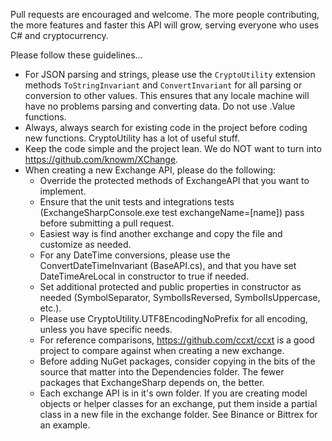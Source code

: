 Pull requests are encouraged and welcome. The more people contributing, the more features and faster this API will grow, serving everyone who uses C# and cryptocurrency.

Please follow these guidelines...
- For JSON parsing and strings, please use the ```CryptoUtility``` extension methods ```ToStringInvariant``` and ```ConvertInvariant``` for all parsing or conversion to other values. This ensures that any locale machine will have no problems parsing and converting data. Do not use .Value<T> functions.
- Always, always search for existing code in the project before coding new functions. CryptoUtility has a lot of useful stuff.
- Keep the code simple and the project lean. We do NOT want to turn into https://github.com/knowm/XChange.
- When creating a new Exchange API, please do the following:
  - Override the protected methods of ExchangeAPI that you want to implement.
  - Ensure that the unit tests and integrations tests (ExchangeSharpConsole.exe test exchangeName=[name]) pass before submitting a pull request.
  - Easiest way is find another exchange and copy the file and customize as needed.
  - For any DateTime conversions, please use the ConvertDateTimeInvariant (BaseAPI.cs), and that you have set DateTimeAreLocal in constructor to true if needed.
  - Set additional protected and public properties in constructor as needed (SymbolSeparator, SymbolIsReversed, SymbolIsUppercase, etc.).
  - Please use CryptoUtility.UTF8EncodingNoPrefix for all encoding, unless you have specific needs.
  - For reference comparisons, https://github.com/ccxt/ccxt is a good project to compare against when creating a new exchange.
  - Before adding NuGet packages, consider copying in the bits of the source that matter into the Dependencies folder. The fewer packages that ExchangeSharp depends on, the better.
  - Each exchange API is in it's own folder. If you are creating model objects or helper classes for an exchange, put them inside a partial class in a new file in the exchange folder. See Binance or Bittrex for an example.
 




